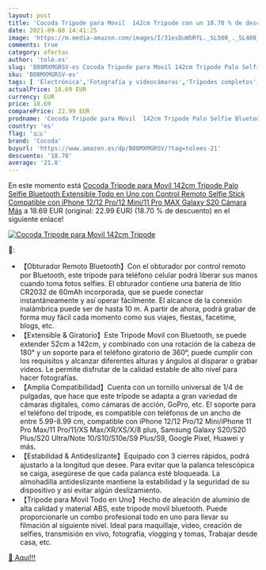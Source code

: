 ```yaml
---
layout: post
title: 'Cocoda Tripode para Movil  142cm Tripode con un 18.70 % de descuento'
date: 2021-09-08 14:41:25
image: 'https://m.media-amazon.com/images/I/31esDuWbRfL._SL500_._SL400_.jpg'
comments: true
category: ofertas
author: 'tole.es'
slug: 'B08MXMGRSV-es Cocoda Tripode para Movil 142cm Tripode Palo Selfie...'
sku: 'B08MXMGRSV-es'
tags: [ 'Electrónica','Fotografía y videocámaras','Trípodes completos','Trípodes y monopies','cocoda','iphone', ]
actualPrice: 18.69 EUR
currency: EUR
price: 18.69
comparePrice: 22.99 EUR
prodname: 'Cocoda Tripode para Movil  142cm Tripode Palo Selfie Bluetooth Extensible Todo en Uno con Control Remoto  Selfie Stick Compatible con iPhone 12/12 Pro/12 Mini/11 Pro MAX  Galaxy S20 Cámara  Más'
country: 'es'
flag: '🇪🇸'
brand: 'Cocoda'
buyurl: 'https://www.amazon.es/dp/B08MXMGRSV/?tag=tolees-21'
descuento: '18.70'
average: '21.8'
---
```


En este momento está [Cocoda Tripode para Movil  142cm Tripode Palo Selfie Bluetooth Extensible Todo en Uno con Control Remoto  Selfie Stick Compatible con iPhone 12/12 Pro/12 Mini/11 Pro MAX  Galaxy S20 Cámara  Más](https://www.amazon.es/dp/B08MXMGRSV/?tag=tolees-21) a 18.69 EUR (original: 22.99 EUR) (18.70 %  de descuento) en el siguiente enlace!

[![Cocoda Tripode para Movil  142cm Tripode](https://m.media-amazon.com/images/I/31esDuWbRfL._SL500_._SL400_.jpg)](https://www.amazon.es/dp/B08MXMGRSV/?tag=tolees-21)

🔎:

- 【Obturador Remoto Bluetooth】Con el obturador por control remoto por Bluetooth, este trípode para teléfono celular podrá liberar sus manos cuando toma fotos selfies. El obturador contiene una batería de litio CR2032 de 60mAh incorporada, que se puede conectar instantáneamente y así operar fácilmente. El alcance de la conexión inalámbrica puede ser de hasta 10 m. A partir de ahora, podrá grabar de forma muy fácil cada momento como sus viajes, fiestas, facetime, blogs, etc.
- 【Extensible & Giratorio】Este Tripode Movil con Bluetooth, se puede extender 52cm a 142cm, y combinado con una rotación de la cabeza de 180° y un soporte para el teléfono giratorio de 360°, puede cumplir con los requisitos y alcanzar diferentes alturas y ángulos al disparar o grabar videos. Le permite disfrutar de la calidad estable de alto nivel para hacer fotografías.
- 【Amplia Compatibilidad】Cuenta con un tornillo universal de 1/4 de pulgadas, que hace que este trípode se adapta a gran variedad de cámaras digitales, cómo cámaras de acción, GoPro, etc. El soporte para el teléfono del trípode, es compatible con teléfonos de un ancho de entre 5.99-8.99 cm, compatible con iPhone 12/12 Pro/12 Mini/iPhone 11 Pro Max/11 Pro/11/XS Max/XR/XS/X/8 plus, Samsung Galaxy S20/S20 Plus/S20 Ultra/Note 10/S10/S10e/S9 Plus/S9, Google Pixel, Huawei y más.
- 【Estabilidad & Antideslizante】Equipado con 3 cierres rápidos, podrá ajustarlo a la longitud que desee. Para evitar que la palanca telescópica se caiga, asegúrese de que cada palanca esté bloqueada. La almohadilla antideslizante mantiene la estabilidad y la seguridad de su dispositivo y así evitar algún deslizamiento.
- 【Tripode para Movil Todo en Uno】Hecho de aleación de aluminio de alta calidad y material ABS, este tripode movil bluetooth. Puede proporcionarle un combo profesional todo en uno para llevar su filmación al siguiente nivel. Ideal para maquillaje, video, creación de selfies, transmisión en vivo, fotografía, vlogging y tomas, Trabajar desde casa, etc.

[🛒 Aquí!!!](https://www.amazon.es/dp/B08MXMGRSV/?tag=tolees-21)
